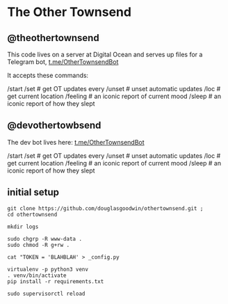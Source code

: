 # The Other Townsend


## @theothertownsend
This code lives on a server at Digital Ocean and serves up files for a Telegram bot, [t.me/OtherTownsendBot](t.me/OtherTownsendBot)

It accepts these commands:

/start
/set <n seconds>			# get OT updates every <n seconds>
/unset						# unset automatic updates
/loc						# get current location
/feeling					# an iconic report of current mood
/sleep						# an iconic report of how they slept

## @devothertowbsend
The dev bot lives here: [t.me/OtherTownsendBot](t.me/OtherTownsendBot)

/start
/set <n seconds>			# get OT updates every <n seconds>
/unset						# unset automatic updates
/loc						# get current location
/feeling					# an iconic report of current mood
/sleep						# an iconic report of how they slept



## initial setup

```
git clone https://github.com/douglasgoodwin/othertownsend.git ; 
cd othertownsend

mkdir logs

sudo chgrp -R www-data .
sudo chmod -R g+rw .

cat "TOKEN = 'BLAHBLAH' > _config.py

virtualenv -p python3 venv
. venv/bin/activate
pip install -r requirements.txt

sudo supervisorctl reload 
```
